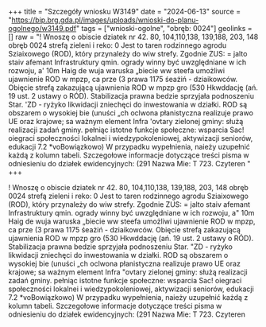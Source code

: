 +++
title = "Szczegóły wniosku W3149"
date = "2024-06-13"
source = "https://bip.brg.gda.pl/images/uploads/wnioski-do-planu-ogolnego/w3149.pdf"
tags = ["wnioski-ogolne", "obręb: 0024"]
geolinks = []
raw = "! Wnoszę o obiscie dziatek nr 42. 80, 104,110,138, 139,188, 203, 148 obręb 0024 strefą zieleni i reko: 0 Jest to taren rodzinnego agrodu Sziaixowego (ROD), który przynależy do wiw strefy. Zgodnie ZUS: = jalto staiv afemant Infrastruktury qmin. ogrady winny być uwzględniane w ich rozwoju, a' 10m Haig de wuja waruska „biecie ww steefa umożliwi ujawnienie ROD w mpzp, ca prze (3 prawa 1175 śeażiń - dziaikowców. Obięcie strefą zakazującą ujawnienia ROD w mpzp gro (530 Hkwddację (ań. 19 ust. 2 ustawy o RÓD). Stabilizacja prawna bedzie sprzyjała podnoszeniu Star.  'ZD - ryżyko likwidacji zniechęci do inwestowania w działki. ROD są obszarem o wysokiej bie (unuści „ch oclwona płanistyczna realizuje prawo UE oraz krajowe; sa ważnym element Infra 'ovtary zielonej gminy: służą realizacji zadań gminy. pełniąc istotne funkcje społeczne: wsparcia Sac! oiegraci społeczności lokalnei i wiedzypokoleniowej, aktywizacji seniorów, edukacji 7.2 *voBowiązkowo) W przypadku wypełnienia, naieży uzupełnić każdą z kolumn tabeli. Szczegołowe informacje dotyczące treści pisma w odniesieniu do działek ewidencyjnych: (291 Nazwa  Mie: T 723. Czyteren  "
+++

! Wnoszę o obiscie dziatek nr 42. 80, 104,110,138, 139,188, 203, 148 obręb 0024 strefą zieleni i
reko: 0 Jest to taren rodzinnego agrodu Sziaixowego (ROD), który przynależy do wiw strefy. Zgodnie
ZUS: = jalto staiv afemant Infrastruktury qmin. ogrady winny być uwzględniane w ich rozwoju,
a" 10m Haig de wuja waruska „biecie ww steefa umożliwi ujawnienie ROD w mpzp, ca
prze (3 prawa 1175 śeażiń - dziaikowców. Obięcie strefą zakazującą ujawnienia ROD w mpzp
gro (530 Hkwddację (ań. 19 ust. 2 ustawy o RÓD). Stabilizacja prawna bedzie sprzyjała podnoszeniu
Star.  "ZD - ryżyko likwidacji zniechęci do inwestowania w działki. ROD są obszarem o wysokiej
bie (unuści „ch oclwona płanistyczna realizuje prawo UE oraz krajowe; sa ważnym element
Infra "ovtary zielonej gminy: służą realizacji zadań gminy. pełniąc istotne funkcje społeczne: wsparcia
Sac! oiegraci społeczności lokalnei i wiedzypokoleniowej, aktywizacji seniorów, edukacji
7.2 *voBowiązkowo) W przypadku wypełnienia, naieży uzupełnić każdą z kolumn tabeli.
Szczegołowe informacje dotyczące treści pisma w odniesieniu do działek ewidencyjnych:
(291 Nazwa  Mie: T 723. Czyteren  


